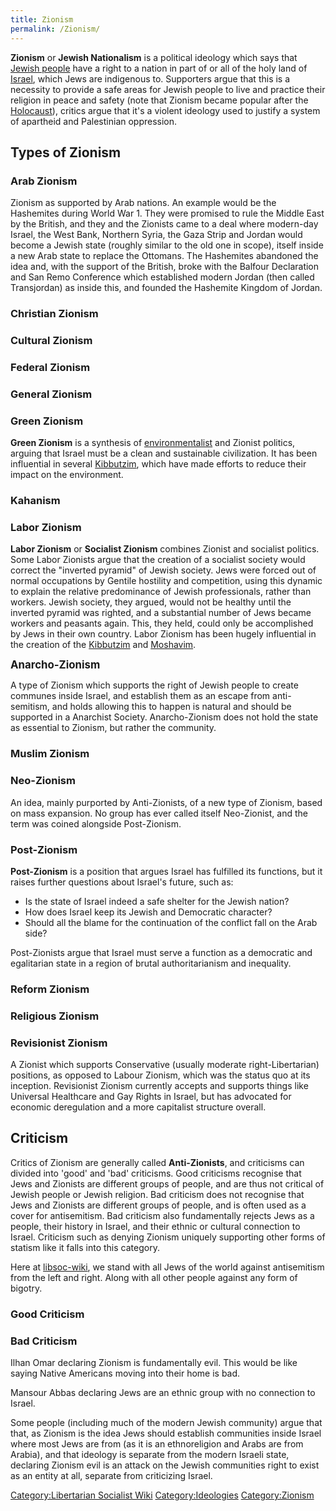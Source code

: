 ```yaml
---
title: Zionism
permalink: /Zionism/
---
```


**Zionism** or **Jewish Nationalism** is a political ideology which says
that [Jewish people](Judaism "wikilink") have a right to a nation in
part of or all of the holy land of [Israel](Israel "wikilink"), which
Jews are indigenous to. Supporters argue that this is a necessity to
provide a safe areas for Jewish people to live and practice their
religion in peace and safety (note that Zionism became popular after the
[Holocaust](Holocaust "wikilink")), critics argue that it's a violent
ideology used to justify a system of apartheid and Palestinian
oppression.

## Types of Zionism

### Arab Zionism

Zionism as supported by Arab nations. An example would be the Hashemites
during World War 1. They were promised to rule the Middle East by the
British, and they and the Zionists came to a deal where modern-day
Israel, the West Bank, Northern Syria, the Gaza Strip and Jordan would
become a Jewish state (roughly similar to the old one in scope), itself
inside a new Arab state to replace the Ottomans. The Hashemites
abandoned the idea and, with the support of the British, broke with the
Balfour Declaration and San Remo Conference which established modern
Jordan (then called Transjordan) as inside this, and founded the
Hashemite Kingdom of Jordan.

### Christian Zionism

### Cultural Zionism

### Federal Zionism

### General Zionism

### Green Zionism

**Green Zionism** is a synthesis of
[environmentalist](Environmentalism "wikilink") and Zionist politics,
arguing that Israel must be a clean and sustainable civilization. It has
been influential in several [Kibbutzim](Kibbutzim "wikilink"), which
have made efforts to reduce their impact on the environment.

### Kahanism

### Labor Zionism

**Labor Zionism** or **Socialist Zionism** combines Zionist and
socialist politics. Some Labor Zionists argue that the creation of a
socialist society would correct the "inverted pyramid" of Jewish
society. Jews were forced out of normal occupations by Gentile hostility
and competition, using this dynamic to explain the relative predominance
of Jewish professionals, rather than workers. Jewish society, they
argued, would not be healthy until the inverted pyramid was righted, and
a substantial number of Jews became workers and peasants again. This,
they held, could only be accomplished by Jews in their own country.
Labor Zionism has been hugely influential in the creation of the
[Kibbutzim](Kibbutzim "wikilink") and [Moshavim](Moshav "wikilink").

<big>**Anarcho-Zionism**</big>

A type of Zionism which supports the right of Jewish people to create
communes inside Israel, and establish them as an escape from
anti-semitism, and holds allowing this to happen is natural and should
be supported in a Anarchist Society. Anarcho-Zionism does not hold the
state as essential to Zionism, but rather the community.

### Muslim Zionism

### Neo-Zionism

An idea, mainly purported by Anti-Zionists, of a new type of Zionism,
based on mass expansion. No group has ever called itself Neo-Zionist,
and the term was coined alongside Post-Zionism.

### Post-Zionism

**Post-Zionism** is a position that argues Israel has fulfilled its
functions, but it raises further questions about Israel's future, such
as:

- Is the state of Israel indeed a safe shelter for the Jewish nation?
- How does Israel keep its Jewish and Democratic character?
- Should all the blame for the continuation of the conflict fall on the
  Arab side?

Post-Zionists argue that Israel must serve a function as a democratic
and egalitarian state in a region of brutal authoritarianism and
inequality.

### Reform Zionism

### Religious Zionism

### Revisionist Zionism

A Zionist which supports Conservative (usually moderate
right-Libertarian) positions, as opposed to Labour Zionism, which was
the status quo at its inception. Revisionist Zionism currently accepts
and supports things like Universal Healthcare and Gay Rights in Israel,
but has advocated for economic deregulation and a more capitalist
structure overall.

## Criticism

Critics of Zionism are generally called **Anti-Zionists**, and
criticisms can divided into 'good' and 'bad' criticisms. Good criticisms
recognise that Jews and Zionists are different groups of people, and are
thus not critical of Jewish people or Jewish religion. Bad criticism
does not recognise that Jews and Zionists are different groups of
people, and is often used as a cover for antisemitism. Bad criticism
also fundamentally rejects Jews as a people, their history in Israel,
and their ethnic or cultural connection to Israel. Criticism such as
denying Zionism uniquely supporting other forms of statism like it falls
into this category.

Here at [libsoc-wiki](Libertarian_Socialist_Wiki "wikilink"), we stand
with all Jews of the world against antisemitism from the left and right.
Along with all other people against any form of bigotry.

### Good Criticism

### Bad Criticism

Ilhan Omar declaring Zionism is fundamentally evil. This would be like
saying Native Americans moving into their home is bad.

Mansour Abbas declaring Jews are an ethnic group with no connection to
Israel.

Some people (including much of the modern Jewish community) argue that
that, as Zionism is the idea Jews should establish communities inside
Israel where most Jews are from (as it is an ethnoreligion and Arabs are
from Arabia), and that ideology is separate from the modern Israeli
state, declaring Zionism evil is an attack on the Jewish communities
right to exist as an entity at all, separate from criticizing Israel.

[Category:Libertarian Socialist
Wiki](Category:Libertarian_Socialist_Wiki "wikilink")
[Category:Ideologies](Category:Ideologies "wikilink")
[Category:Zionism](Category:Zionism "wikilink")